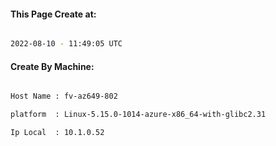 
   
#### This Page Create at:

```bash

2022-08-10 - 11:49:05 UTC

```

#### Create By Machine:

```bash

Host Name : fv-az649-802

platform  : Linux-5.15.0-1014-azure-x86_64-with-glibc2.31

Ip Local  : 10.1.0.52

```

